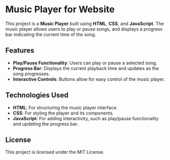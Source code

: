 # Music Player for Website

This project is a **Music Player** built using **HTML**, **CSS**, and **JavaScript**. The music player allows users to play or pause songs, and displays a progress bar indicating the current time of the song.

## Features

- **Play/Pause Functionality**: Users can play or pause a selected song.
- **Progress Bar**: Displays the current playback time and updates as the song progresses.
- **Interactive Controls**: Buttons allow for easy control of the music player.

## Technologies Used

- **HTML**: For structuring the music player interface.
- **CSS**: For styling the player and its components.
- **JavaScript**: For adding interactivity, such as play/pause functionality and updating the progress bar.

## License

This project is licensed under the MIT License.
